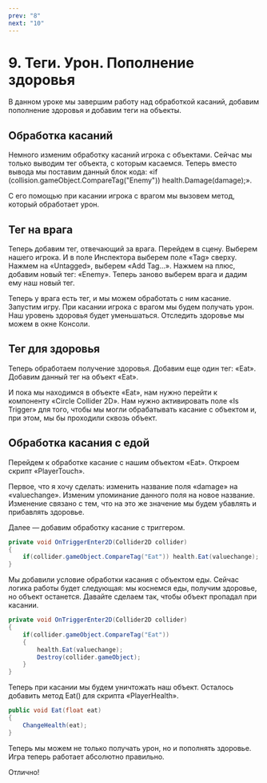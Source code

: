 ```yaml
---
prev: "8"
next: "10"
---
```


# 9. Теги. Урон. Пополнение здоровья

В данном уроке мы завершим работу над обработкой касаний, добавим пополнение здоровья и добавим теги на объекты.

## Обработка касаний

Немного изменим обработку касаний игрока с объектами. Сейчас мы только выводим тег объекта, с которым касаемся. Теперь вместо вывода мы поставим данный блок кода: «if (collision.gameObject.CompareTag("Enemy")) health.Damage(damage);».

С его помощью при касании игрока с врагом мы вызовем метод, который обработает урон.

## Тег на врага

Теперь добавим тег, отвечающий за врага. Перейдем в сцену. Выберем нашего игрока. И в поле Инспектора выберем поле «Tag» сверху. Нажмем на «Untagged», выберем «Add Tag…». Нажмем на плюс, добавим новый тег: «Enemy». Теперь заново выберем врага и дадим ему наш новый тег.

Теперь у врага есть тег, и мы можем обработать с ним касание. Запустим игру. При касании игрока с врагом мы будем получать урон. Наш уровень здоровья будет уменьшаться. Отследить здоровье мы можем в окне Консоли.

## Тег для здоровья

Теперь обработаем получение здоровья. Добавим еще один тег: «Eat». Добавим данный тег на объект «Eat».

И пока мы находимся в объекте «Eat», нам нужно перейти к компоненту «Circle Collider 2D». Нам нужно активировать поле «Is Trigger» для того, чтобы мы могли обрабатывать касание с объектом и, при этом, мы бы проходили сквозь объект.

## Обработка касания с едой

Перейдем к обработке касание с нашим объектом «Eat». Откроем скрипт «PlayerTouch».

Первое, что я хочу сделать: изменить название поля «damage» на «valuechange». Изменим упоминание данного поля на новое название. Изменение связано с тем, что на это же значение мы будем убавлять и прибавлять здоровье.

Далее — добавим обработку касание с триггером.

```C#
private void OnTriggerEnter2D(Collider2D collider)
{
    if(collider.gameObject.CompareTag("Eat")) health.Eat(valuechange);
}
```

Мы добавили условие обработки касания с объектом еды. Сейчас логика работы будет следующая: мы коснемся еды, получим здоровье, но объект останется. Давайте сделаем так, чтобы объект пропадал при касании.

```C#
private void OnTriggerEnter2D(Collider2D collider)
{
    if(collider.gameObject.CompareTag("Eat"))
    {
        health.Eat(valuechange);
        Destroy(collider.gameObject);
    }
}
```

Теперь при касании мы будем уничтожать наш объект. Осталось добавить метод Eat() для скрипта «PlayerHealth».

```C#
public void Eat(float eat)
{
    ChangeHealth(eat);
}
```

Теперь мы можем не только получать урон, но и пополнять здоровье. Игра теперь работает абсолютно правильно.

Отлично!
